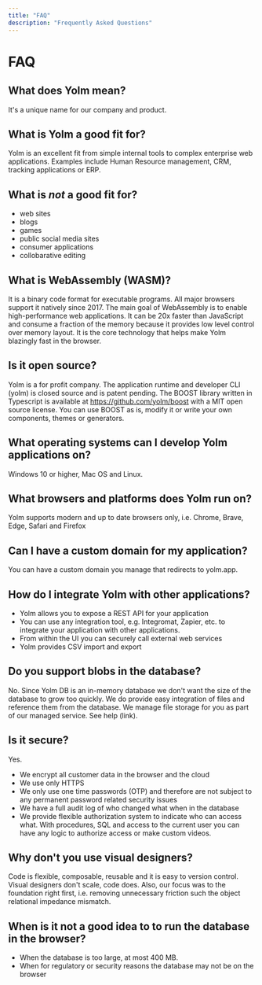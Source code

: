 ```yaml
---
title: "FAQ"
description: "Frequently Asked Questions"
---
```


# FAQ

## What does Yolm mean?

It's a unique name for our company and product.

## What is Yolm a good fit for?

Yolm is an excellent fit from simple internal tools to complex enterprise web applications. Examples include Human Resource management, CRM, tracking applications or ERP.

## What is _not_ a good fit for?

- web sites
- blogs
- games
- public social media sites
- consumer applications
- collobarative editing

## What is WebAssembly (WASM)?

It is a binary code format for executable programs. All major browsers support it natively since 2017. The main goal of WebAssembly is to enable high-performance web applications. It can be 20x faster than JavaScript and consume a fraction of the memory because it provides low level control over memory layout. It is the core technology that helps make Yolm blazingly fast in the browser.

## Is it open source?

Yolm is a for profit company. The application runtime and developer CLI (yolm) is closed source and is patent pending. The BOOST library written in Typescript is available at https://github.com/yolm/boost with a MIT open source license. You can use BOOST as is, modify it or write your own components, themes or generators.

## What operating systems can I develop Yolm applications on?

Windows 10 or higher, Mac OS and Linux.

## What browsers and platforms does Yolm run on?

Yolm supports modern and up to date browsers only, i.e. Chrome, Brave, Edge, Safari and Firefox

## Can I have a custom domain for my application?

You can have a custom domain you manage that redirects to yolm.app.

## How do I integrate Yolm with other applications?

- Yolm allows you to expose a REST API for your application
- You can use any integration tool, e.g. Integromat, Zapier, etc. to integrate your application with other applications.
- From within the UI you can securely call external web services
- Yolm provides CSV import and export

## Do you support blobs in the database?

No. Since Yolm DB is an in-memory database we don't want the size of the database to grow too quickly. We do provide easy integration of files and reference them from the database. We manage file storage for you as part of our managed service. See help (link).

## Is it secure?

Yes.

- We encrypt all customer data in the browser and the cloud
- We use only HTTPS
- We only use one time passwords (OTP) and therefore are not subject to any permanent password related security issues
- We have a full audit log of who changed what when in the database
- We provide flexible authorization system to indicate who can access what. With procedures, SQL and access to the current user you can have any logic to authorize access or make custom videos.

## Why don't you use visual designers?

Code is flexible, composable, reusable and it is easy to version control. Visual designers don't scale, code does. Also, our focus was to the foundation right first, i.e. removing unnecessary friction such the object relational impedance mismatch.

## When is it not a good idea to to run the database in the browser?

- When the database is too large, at most 400 MB.
- When for regulatory or security reasons the database may not be on the browser
